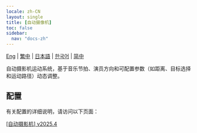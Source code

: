 ```yaml
---
locale: zh-CN
layout: single
title: [自动摄像机]
toc: false
sidebar:
  nav: "docs-zh"
---
```

[Eng](/dancexr/features/auto_cam) | [繁中](/tw/dancexr/features/auto_cam) | [日本語](/jp/dancexr/features/auto_cam) | [한국어](/kr/dancexr/features/auto_cam) | [简中](/zh/dancexr/features/auto_cam)

自动摄影机运动系统，基于音乐节拍、演员方向和可配置参数（如距离、目标选择和运动路径）动态调整。

## 配置

有关配置的详细说明，请访问以下页面：

[[自动摄影机] v2025.4](/dancexr/menu/2025.4/motion/auto_cam)